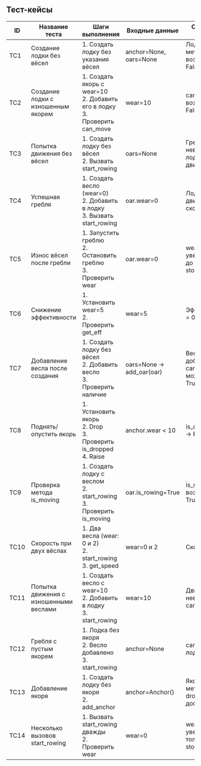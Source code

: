 

## Тест-кейсы

| ID  | Название теста                         | Шаги выполнения                                                                 | Входные данные                                   | Ожидаемый результат                                   | Фактический результат |
|-----|----------------------------------------|----------------------------------------------------------------------------------|--------------------------------------------------|-------------------------------------------------------|--------|
| TC1 | Создание лодки без вёсел               | 1. Создать лодку без указания вёсел                                             | anchor=None, oars=None                           | Лодка создана, метод can_move возвращает False        |        |
| TC2 | Создание лодки с изношенным якорем     | 1. Создать якорь с wear=10<br>2. Добавить его в лодку<br>3. Проверить can_move  | wear=10                                          | can_move возвращает False                             |        |
| TC3 | Попытка движения без вёсел             | 1. Создать лодку без вёсел<br>2. Вызвать start_rowing                           | oars=None                                        | Гребля невозможна, лодка не двигается                 |        |
| TC4 | Успешная гребля                        | 1. Создать весло (wear=0)<br>2. Добавить в лодку<br>3. Вызвать start_rowing     | oar.wear=0                                       | Лодка начинает движение, скорость 1.0                 |        |
| TC5 | Износ вёсел после гребли               | 1. Запустить греблю<br>2. Остановить греблю<br>3. Проверить wear                | oar.wear=0                                       | wear увеличивается до 1 после stop_rowing             |        |
| TC6 | Снижение эффективности                 | 1. Установить wear=5<br>2. Проверить get_eff                                     | wear=5                                           | Эффективность = 0.5                                   |        |
| TC7 | Добавление весла после создания        | 1. Создать лодку без вёсел<br>2. Добавить весло<br>3. Проверить наличие         | oars=None → add_oar(oar)                         | Весло добавлено, can_move может вернуть True          |        |
| TC8 | Поднять/опустить якорь                 | 1. Установить якорь<br>2. Drop<br>3. Проверить is_dropped<br>4. Raise           | anchor.wear < 10                                 | is_dropped=True → False                              |        |
| TC9 | Проверка метода is_moving              | 1. Создать лодку с веслом<br>2. start_rowing<br>3. Проверить is_moving          | oar.is_rowing=True                               | is_moving возвращает True                            |        |
| TC10| Скорость при двух вёслах               | 1. Два весла (wear: 0 и 2)<br>2. start_rowing<br>3. get_speed                    | wear=0 и 2                                        | Скорость ≈ 0.9                                        |        |
| TC11| Попытка движения с изношенными веслами | 1. Создать весло с wear=10<br>2. Добавить в лодку<br>3. start_rowing         | wear=10                                          | Движение невозможно, can_move=False                   |        |
| TC12| Гребля с пустым якорем                 | 1. Лодка без якоря<br>2. Весло добавлено<br>3. start_rowing                      | anchor=None                                      | can_move=False, лодка не плывёт                       |        |
| TC13| Добавление якоря                       | 1. Создать лодку без якоря<br>2. add_anchor                                      | anchor=Anchor()                                  | Якорь добавлен, метод drop_anchor доступен            |        |
| TC14| Несколько вызовов start_rowing         | 1. Вызвать start_rowing дважды<br>2. Проверить wear                              | wear=0                                           | wear увеличивается только при stop_rowing             |        |